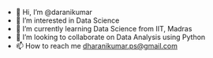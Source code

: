 - 👋 Hi, I’m @daranikumar
- 👀 I’m interested in Data Science
- 🌱 I’m currently learning Data Science from IIT, Madras
- 💞️ I’m looking to collaborate on Data Analysis using Python
- 📫 How to reach me dharanikumar.ps@gmail.com

<!---
daranikumar/daranikumar is a ✨ special ✨ repository because its `README.md` (this file) appears on your GitHub profile.
You can click the Preview link to take a look at your changes.
--->
